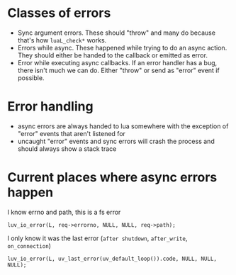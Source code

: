 
# Classes of errors

 - Sync argument errors.  These should "throw" and many do because that's how `luaL_check*` works.
 - Errors while async.  These happened while trying to do an async action.  They should either be handed to the callback or emitted as error.
 - Error while executing async callbacks.  If an error handler has a bug, there isn't much we can do.  Either "throw" or send as "error" event if possible.

# Error handling

  - async errors are always handed to lua somewhere with the exception of "error" events that aren't listened for
  - uncaught "error" events and sync errors will crash the process and should always show a stack trace

# Current places where async errors happen

I know errno and path, this is a fs error

    luv_io_error(L, req->errorno, NULL, NULL, req->path);

I only know it was the last error (`after shutdown`, `after_write`, `on_connection`)

    luv_io_error(L, uv_last_error(uv_default_loop()).code, NULL, NULL, NULL);

